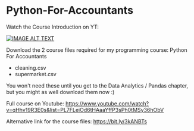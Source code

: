 # Python-For-Accountants

Watch the Course Introduction on YT:

[![IMAGE ALT TEXT](http://img.youtube.com/vi/GDqu6qduThE/0.jpg)](http://www.youtube.com/watch?v=GDqu6qduThE "Python For Accountants 2022 | 1.1 Introduction")

Download the 2 course files required for my programming course: Python For Accountants
- cleaning.csv
- supermarket.csv

You won't need these until you get to the Data Analytics / Pandas chapter, but you might as well download them now :)

Full course on Youtube: https://www.youtube.com/watch?v=qHhv19R3E0s&list=PL7FLeiOd6tHAaaYffP3sPh0tMSy36hObV

Alternative link for the course files: https://bit.ly/3kANBTs
